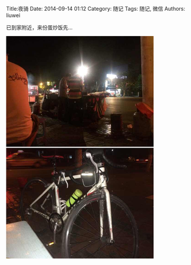 Title:夜骑
Date: 2014-09-14 01:12
Category: 随记
Tags: 随记, 微信
Authors: liuwei

已到家附近，来份蛋炒饭先...

<img src="../../static/images/2014/20140914/24.pic_hd.jpg" width="400" />

<img src="../../static/images/2014/20140914/25.pic_hd.jpg" width="400" />